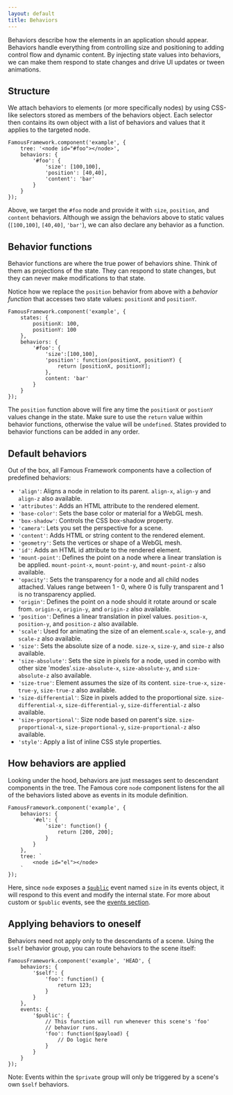 ```yaml
---
layout: default
title: Behaviors 
---
```


Behaviors describe how the elements in an application should appear. Behaviors handle everything from controlling size and positioning to adding control flow and dynamic content. By injecting state values into behaviors, we can make them respond to state changes and drive UI updates or tween animations.

## Structure

We attach behaviors to elements (or more specifically nodes) by using CSS-like selectors stored as members of the behaviors object. Each selector then contains its own object with a list of behaviors and values that it applies to the targeted node. 
   
    FamousFramework.component('example', {
        tree: '<node id="#foo"></node>',
        behaviors: {
            '#foo': {
                'size': [100,100],
                'position': [40,40],
                'content': 'bar'
            }
        }
    });

Above, we target the `#foo` node and provide it with `size`, `position`, and `content` behaviors. Although we assign the behaviors above to static values (`[100,100]`, `[40,40]`, `'bar'`), we can also declare any behavior as a function. 

## Behavior functions

Behavior functions are where the true power of behaviors shine. Think of them as projections of the state. They can respond to state changes, but they can never make modifications to that state. 

Notice how we replace the `position` behavior from above with a _behavior function_ that accesses two state values: `positionX` and `positionY`.
    
    FamousFramework.component('example', {
        states: {
            positionX: 100,
            positionY: 100
        },
        behaviors: {
            '#foo': {
                'size':[100,100],
                'position': function(positionX, positionY) {
                    return [positionX, positionY];
                },
                content: 'bar'
            }
        }
    });

The `position` function above will fire any time the `positionX` or `postionY` values change in the state. Make sure to use the `return` value within behavior functions, otherwise the value will be `undefined`. States provided to behavior functions can be added in any order. 

## Default behaviors

Out of the box, all Famous Framework components have a collection of predefined behaviors:

- `'align'`: Aligns a node in relation to its parent. `align-x`, `align-y` and `align-z` also available.
- `'attributes'`: Adds an HTML attribute to the rendered element.
- `'base-color'`: Sets the base color or material for a WebGL mesh.
- `'box-shadow'`: Controls the CSS box-shadow property.
- `'camera'`: Lets you set the perspective for a scene. 
- `'content'`: Adds HTML or string content to the rendered element.
- `'geometry'`: Sets the vertices or shape of a WebGL mesh.
- `'id'`: Adds an HTML id attribute to the rendered element.
- `'mount-point'`: Defines the point on a node where a linear translation is be applied. `mount-point-x`, `mount-point-y`, and `mount-point-z` also available.
- `'opacity'`: Sets the transparency for a node and all child nodes attached. Values range between 1 - 0, where 0 is fully transparent and 1 is no transparency applied.
- `'origin'`: Defines the point on a node should it rotate around or scale from. `origin-x`, `origin-y`, and `origin-z` also available.
- `'position'`: Defines a linear translation in pixel values. `position-x`, `position-y`, and `position-z` also available.
- `'scale'`: Used for animating the size of an element.`scale-x`, `scale-y`, and `scale-z` also available.
- `'size'`: Sets the absolute size of a node. `size-x`, `size-y`, and `size-z` also available. 
- `'size-absolute'`: Sets the size in pixels for a node, used in combo with other size 'modes'.`size-absolute-x`, `size-absolute-y`, and `size-absolute-z` also available. 
- `'size-true'`: Element assumes the size of its content. `size-true-x`, `size-true-y`, `size-true-z` also available. 
- `'size-differential'`: Size in pixels added to the proportional size. `size-differential-x`, `size-differential-y`, `size-differential-z` also available.
- `'size-proportional'`: Size node based on parent's size. `size-proportional-x`, `size-proportional-y`, `size-proportional-z` also available.
- `'style'`: Apply a list of inline CSS style properties.

## How behaviors are applied

Looking under the hood, behaviors are just messages sent to descendant components in the tree. The Famous core `node` component listens for the all of the behaviors listed above as events in its module definition.

    FamousFramework.component('example', {
        behaviors: {
            '#el': {
                'size': function() {
                    return [200, 200];
                }
            }
        },
        tree: `
            <node id="el"></node>
        `
    });

Here, since `node` exposes a [`$public`](https://github.com/Famous/framework/blob/develop/docs/guides/events.md#private-vs-public-events) event named `size` in its events object, it will respond to this event and modify the internal state. For more about custom or `$public` events, see the [events section](events.html).

## Applying behaviors to oneself

Behaviors need not apply only to the descendants of a scene. Using the `$self` behavior group, you can route behaviors to the scene itself:

    FamousFramework.component('example', 'HEAD', {
        behaviors: {
            '$self': {
                'foo': function() {
                    return 123;
                }
            }
        },
        events: {
            '$public': {
                // This function will run whenever this scene's 'foo'
                // behavior runs.
                'foo': function($payload) {
                    // Do logic here
                }
            }
        }
    });

Note: Events within the `$private` group will only be triggered by a scene's own `$self` behaviors.
